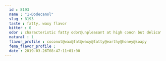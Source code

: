 ```yaml
---
  id : 8193
  name : "1-Dodecanol"
  slug : 8193
  taste : fatty, waxy flavor
  bitter : 0
  odor : characteristic fatty odor@unpleasant at high concn but delicate & floral on dilution@fatty repulsive odor
  natural : 1
  flavor_profile : coconut@wax@fat@waxy@fatty@earthy@honey@soapy
  fema_flavor_profile : 
  date : 2019-03-26T08:47:11+01:00
---
```



